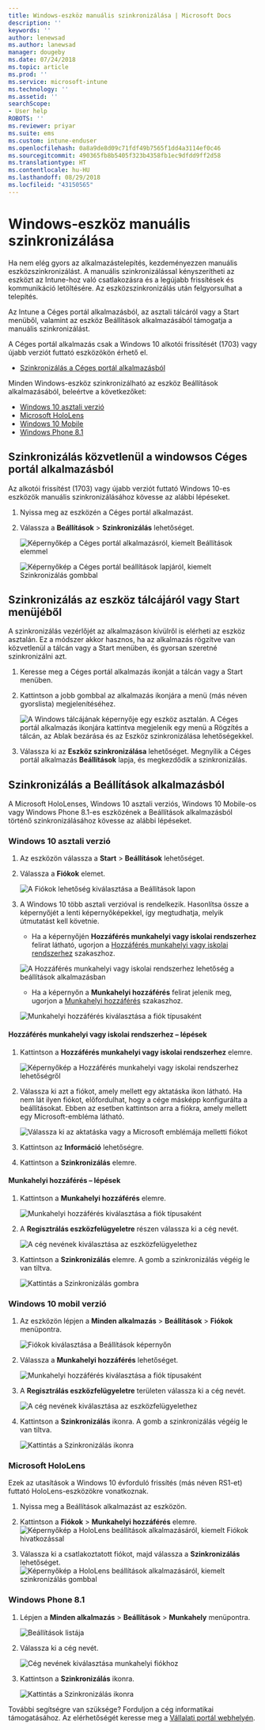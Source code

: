 ```yaml
---
title: Windows-eszköz manuális szinkronizálása | Microsoft Docs
description: ''
keywords: ''
author: lenewsad
ms.author: lanewsad
manager: dougeby
ms.date: 07/24/2018
ms.topic: article
ms.prod: ''
ms.service: microsoft-intune
ms.technology: ''
ms.assetid: ''
searchScope:
- User help
ROBOTS: ''
ms.reviewer: priyar
ms.suite: ems
ms.custom: intune-enduser
ms.openlocfilehash: 0a8a9de8d09c71fdf49b7565f1dd4a3114ef0c46
ms.sourcegitcommit: 490365fb8b5405f323b4358fb1ec9dfdd9ff2d58
ms.translationtype: HT
ms.contentlocale: hu-HU
ms.lasthandoff: 08/29/2018
ms.locfileid: "43150565"
---
```

# <a name="sync-your-windows-device-manually"></a>Windows-eszköz manuális szinkronizálása

Ha nem elég gyors az alkalmazástelepítés, kezdeményezzen manuális eszközszinkronizálást. A manuális szinkronizálással kényszerítheti az eszközt az Intune-hoz való csatlakozásra és a legújabb frissítések és kommunikáció letöltésére. Az eszközszinkronizálás után felgyorsulhat a telepítés.

Az Intune a Céges portál alkalmazásból, az asztali tálcáról vagy a Start menüből, valamint az eszköz Beállítások alkalmazásából támogatja a manuális szinkronizálást. 

A Céges portál alkalmazás csak a Windows 10 alkotói frissítését (1703) vagy újabb verziót futtató eszközökön érhető el. 
* [Szinkronizálás a Céges portál alkalmazásból](#Sync-from-Company-Portal-app-for-Windows)  

Minden Windows-eszköz szinkronizálható az eszköz Beállítások alkalmazásából, beleértve a következőket:

* [Windows 10 asztali verzió](#windows-10-desktop)  
* [Microsoft HoloLens](#microsoft-hololens)   
* [Windows 10 Mobile](#windows-10-mobile)  
* [Windows Phone 8.1](#windows-phone-81)    

## <a name="sync-directly-from-company-portal-app-for-windows"></a>Szinkronizálás közvetlenül a windowsos Céges portál alkalmazásból
Az alkotói frissítést (1703) vagy újabb verziót futtató Windows 10-es eszközök manuális szinkronizálásához kövesse az alábbi lépéseket.

1.  Nyissa meg az eszközén a Céges portál alkalmazást.

2.  Válassza a **Beállítások** > **Szinkronizálás** lehetőséget.

    ![Képernyőkép a Céges portál alkalmazásról, kiemelt Beállítások elemmel](./media/RS1_homePage_settings_04.png)  
    
    ![Képernyőkép a Céges portál beállítások lapjáról, kiemelt Szinkronizálás gombbal](./media/RS1_settingspage_sync05.png)  

## <a name="sync-from-device-taskbar-or-start-menu"></a>Szinkronizálás az eszköz tálcájáról vagy Start menüjéből   

A szinkronizálás vezérlőjét az alkalmazáson kívülről is elérheti az eszköz asztalán. Ez a módszer akkor hasznos, ha az alkalmazás rögzítve van közvetlenül a tálcán vagy a Start menüben, és gyorsan szeretné szinkronizálni azt.  

1. Keresse meg a Céges portál alkalmazás ikonját a tálcán vagy a Start menüben.  
2. Kattintson a jobb gombbal az alkalmazás ikonjára a menü (más néven gyorslista) megjelenítéséhez.  

    ![A Windows tálcájának képernyője egy eszköz asztalán. A Céges portál alkalmazás ikonjára kattintva megjelenik egy menü a Rögzítés a tálcán, az Ablak bezárása és az Eszköz szinkronizálása lehetőségekkel.](./media/sync-device-from-start-menu-1807.png)  

3. Válassza ki az **Eszköz szinkronizálása** lehetőséget. Megnyílik a Céges portál alkalmazás **Beállítások** lapja, és megkezdődik a szinkronizálás.  

## <a name="sync-from-settings-app"></a>Szinkronizálás a Beállítások alkalmazásból 
A Microsoft HoloLenses, Windows 10 asztali verziós, Windows 10 Mobile-os vagy Windows Phone 8.1-es eszközének a Beállítások alkalmazásból történő szinkronizálásához kövesse az alábbi lépéseket.  

### <a name="windows-10-desktop"></a>Windows 10 asztali verzió
1. Az eszközön válassza a **Start** > **Beállítások** lehetőséget.

2. Válassza a **Fiókok** elemet.

    ![A Fiókok lehetőség kiválasztása a Beállítások lapon](./media/win10pc-sync-2-settings-accounts.png)  

3. A Windows 10 több asztali verzióval is rendelkezik. Hasonlítsa össze a képernyőjét a lenti képernyőképekkel, így megtudhatja, melyik útmutatást kell követnie. 

    * Ha a képernyőjén **Hozzáférés munkahelyi vagy iskolai rendszerhez** felirat látható, ugorjon a [Hozzáférés munkahelyi vagy iskolai rendszerhez](#access-work-or-school) szakaszhoz.

    ![A Hozzáférés munkahelyi vagy iskolai rendszerhez lehetőség a beállítások alkalmazásban](./media/w10-enroll-rs1-connect-to-work-or-school.png)  

    * Ha a képernyőn a **Munkahelyi hozzáférés** felirat jelenik meg, ugorjon a [Munkahelyi hozzáférés](#work-access) szakaszhoz.  

    ![Munkahelyi hozzáférés kiválasztása a fiók típusaként](./media/win10pc-sync-3-work-access.png)

#### <a name="access-work-or-school-steps"></a>Hozzáférés munkahelyi vagy iskolai rendszerhez – lépések

1. Kattintson a **Hozzáférés munkahelyi vagy iskolai rendszerhez** elemre.

    ![Képernyőkép a Hozzáférés munkahelyi vagy iskolai rendszerhez lehetőségről](./media/w10-enroll-rs1-connect-to-work-or-school.png)  

2. Válassza ki azt a fiókot, amely mellett egy aktatáska ikon látható. Ha nem lát ilyen fiókot, előfordulhat, hogy a cége másképp konfigurálta a beállításokat. Ebben az esetben kattintson arra a fiókra, amely mellett egy Microsoft-embléma látható.

     ![Válassza ki az aktatáska vagy a Microsoft emblémája melletti fiókot](./media/win10pc-rs1-sync-info-button.png)

3. Kattintson az **Információ** lehetőségre. 

4. Kattintson a **Szinkronizálás** elemre. 

#### <a name="work-access-steps"></a>Munkahelyi hozzáférés – lépések

1.  Kattintson a **Munkahelyi hozzáférés** elemre.

    ![Munkahelyi hozzáférés kiválasztása a fiók típusaként](./media/win10pc-sync-3-work-access.png)

2. A **Regisztrálás eszközfelügyeletre** részen válassza ki a cég nevét.

    ![A cég nevének kiválasztása az eszközfelügyelethez](./media/win10pc-sync-4-tap-com-name.png)

3. Kattintson a **Szinkronizálás** elemre. A gomb a szinkronizálás végéig le van tiltva.

    ![Kattintás a Szinkronizálás gombra](./media/win10pc-sync-5-tap-sync.png)  


### <a name="windows-10-mobile"></a>Windows 10 mobil verzió

   1. Az eszközön lépjen a **Minden alkalmazás** > **Beállítások** > **Fiókok** menüpontra.

       ![Fiókok kiválasztása a Beállítások képernyőn](./media/win10m-sync-1-settings-accounts.png)

   2. Válassza a **Munkahelyi hozzáférés** lehetőséget.

       ![Munkahelyi hozzáférés kiválasztása a fiók típusaként](./media/win10m-sync-2-work-access.png)

   3. A **Regisztrálás eszközfelügyeletre** területen válassza ki a cég nevét.

       ![A cég nevének kiválasztása az eszközfelügyelethez](./media/win10m-sync-3-tap-comp-name.png)

   4. Kattintson a **Szinkronizálás** ikonra. A gomb a szinkronizálás végéig le van tiltva.

       ![Kattintás a Szinkronizálás ikonra](./media/win10m-sync-4-tap-sync.png)  
### <a name="microsoft-hololens"></a>Microsoft HoloLens  
Ezek az utasítások a Windows 10 évforduló frissítés (más néven RS1-et) futtató HoloLens-eszközökre vonatkoznak. 
1.  Nyissa meg a Beállítások alkalmazást az eszközön.  

2.  Kattintson a **Fiókok** > **Munkahelyi hozzáférés** elemre.  
    ![Képernyőkép a HoloLens beállítások alkalmazásáról, kiemelt Fiókok hivatkozással](./media/RS1_holoLens_SettingsRS1_Accounts_06.png)  

3.  Válassza ki a csatlakoztatott fiókot, majd válassza a **Szinkronizálás** lehetőséget. ![Képernyőkép a HoloLens beállítások alkalmazásáról, kiemelt szinkronizálás gombbal](./media/RS1_holoLens_SyncRS1_Sync_08.png)  

### <a name="windows-phone-81"></a>Windows Phone 8.1

1. Lépjen a **Minden alkalmazás** > **Beállítások** > **Munkahely** menüpontra.

    ![Beállítások listája](./media/wp81-1-sync-settings-workplace.png)

2. Válassza ki a cég nevét.

    ![Cég nevének kiválasztása munkahelyi fiókhoz](./media/wp81-2-sync-tap-compname.png)

3. Kattintson a **Szinkronizálás** ikonra.

    ![Kattintás a Szinkronizálás ikonra](./media/wp81-3-sync-tap-sync-button.png)

További segítségre van szüksége? Forduljon a cég informatikai támogatásához. Az elérhetőségét keresse meg a [Vállalati portál webhelyén](https://go.microsoft.com/fwlink/?linkid=2010980).
